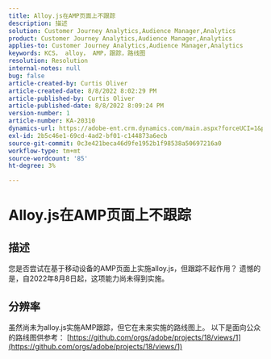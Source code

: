```yaml
---
title: Alloy.js在AMP页面上不跟踪
description: 描述
solution: Customer Journey Analytics,Audience Manager,Analytics
product: Customer Journey Analytics,Audience Manager,Analytics
applies-to: Customer Journey Analytics,Audience Manager,Analytics
keywords: KCS， alloy， AMP，跟踪，路线图
resolution: Resolution
internal-notes: null
bug: false
article-created-by: Curtis Oliver
article-created-date: 8/8/2022 8:02:29 PM
article-published-by: Curtis Oliver
article-published-date: 8/8/2022 8:09:24 PM
version-number: 1
article-number: KA-20310
dynamics-url: https://adobe-ent.crm.dynamics.com/main.aspx?forceUCI=1&pagetype=entityrecord&etn=knowledgearticle&id=e0519906-5517-ed11-b83e-0022480868ff
exl-id: 2b5c46e1-69cd-4ad2-bf01-c144873a6ecb
source-git-commit: 0c3e421beca46d9fe1952b1f98538a50697216a0
workflow-type: tm+mt
source-wordcount: '85'
ht-degree: 3%

---
```


# Alloy.js在AMP页面上不跟踪

## 描述


您是否尝试在基于移动设备的AMP页面上实施alloy.js，但跟踪不起作用？ 遗憾的是，自2022年8月8日起，这项能力尚未得到实施。


## 分辨率


虽然尚未为alloy.js实施AMP跟踪，但它在未来实施的路线图上。 以下是面向公众的路线图供参考： [https://github.com/orgs/adobe/projects/18/views/1](https://github.com/orgs/adobe/projects/18/views/1)
